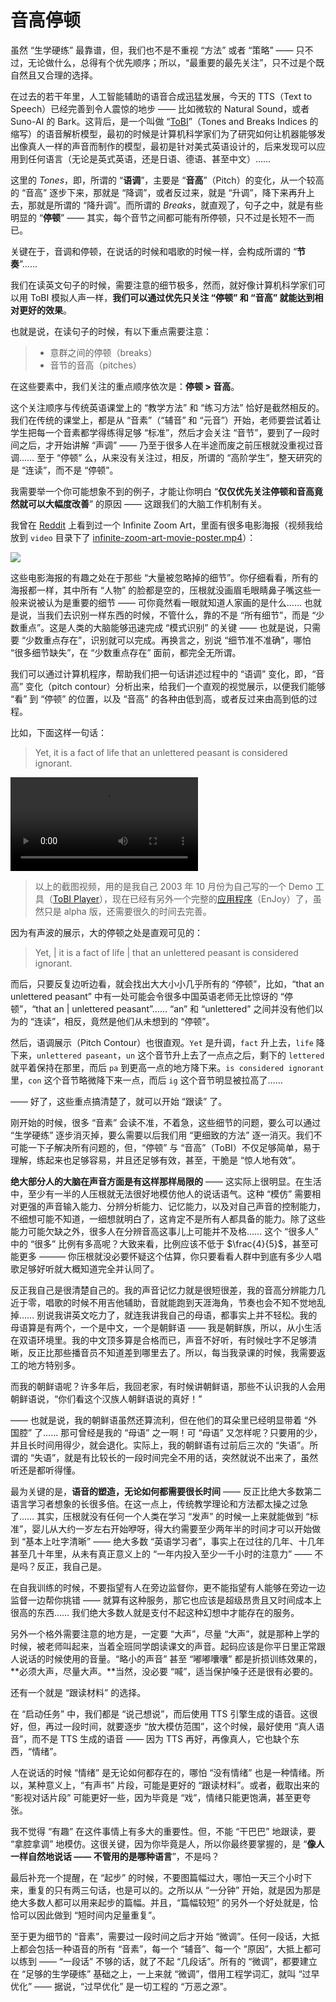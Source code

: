 # 音高停顿

虽然 “生学硬练” 最靠谱，但，我们也不是不重视 “方法” 或者 “策略” —— 只不过，无论做什么，总得有个优先顺序；所以，“最重要的最先关注”，只不过是个既自然且又合理的选择。

在过去的若干年里，人工智能辅助的语音合成迅猛发展，今天的 TTS（Text to Speech）已经完善到令人震惊的地步 —— 比如微软的 Natural Sound，或者 Suno-AI 的 Bark。这背后，是一个叫做 “[ToBI](https://en.wikipedia.org/wiki/ToBI)”（Tones and Breaks Indices 的缩写）的语音解析模型，最初的时候是计算机科学家们为了研究如何让机器能够发出像真人一样的声音而制作的模型，最初是针对美式英语设计的，后来发现可以应用到任何语言（无论是英式英语，还是日语、德语、甚至中文）…… 

这里的 *Tones*，即，所谓的 “**语调**”，主要是 “**音高**”（Pitch）的变化，从一个较高的 “音高” 逐步下来，那就是 “降调”，或者反过来，就是 “升调”，降下来再升上去，那就是所谓的 “降升调”。而所谓的 *Breaks*，就直观了，句子之中，就是有些明显的 “**停顿**” —— 其实，每个音节之间都可能有所停顿，只不过是长短不一而已。

关键在于，音调和停顿，在说话的时候和唱歌的时候一样，会构成所谓的 “**节奏**”……

我们在读英文句子的时候，需要注意的细节极多，然而，就好像计算机科学家们可以用 ToBI 模拟人声一样，**我们可以通过优先只关注 “停顿” 和 “音高” 就能达到相对更好的效果**。

也就是说，在读句子的时候，有以下重点需要注意：

> * 意群之间的停顿（breaks）
> * 音节的音高（pitches）

在这些要素中，我们关注的重点顺序依次是：**停顿 > 音高**。

这个关注顺序与传统英语课堂上的 “教学方法” 和 “练习方法” 恰好是截然相反的。我们在传统的课堂上，都是从 “音素”（“辅音” 和 “元音”）开始，老师要尝试着让学生把每一个音素都学得练得足够 “标准”，然后才会关注 “音节”，要到了一段时间之后，才开始讲解 “声调” —— 乃至于很多人在半途而废之前压根就没重视过音调…… 至于 “停顿” 么，从来没有关注过，相反，所谓的 “高阶学生”，整天研究的是 “连读”，而不是 “停顿”。

我需要举一个你可能想象不到的例子，才能让你明白 “**仅仅优先关注停顿和音高竟然就可以大幅度改善**” 的原因 —— 这跟我们的大脑工作机制有关。

我曾在 [Reddit](https://www.reddit.com/r/moviecritic/comments/195b90j/can_you_name_all_the_films_depicted_in_this/) 上看到过一个 Infinite Zoom Art，里面有很多电影海报（视频我给放到 `video` 目录下了 [infinite-zoom-art-movie-poster.mp4](vidio/infinite-zoom-art-movie-poster.mp4)）：

![](images/posters.png)

这些电影海报的有趣之处在于那些 “大量被忽略掉的细节”。你仔细看看，所有的海报都一样，其中所有 “人物” 的脸都是空的，压根就没画眉毛眼睛鼻子嘴这些一般来说被认为是重要的细节 —— 可你竟然看一眼就知道人家画的是什么…… 也就是说，当我们去识别一样东西的时候，不管什么，靠的不是 “所有细节”，而是 “少数重点”。这是人类的大脑能够迅速完成 “模式识别” 的关键 —— 也就是说，只需要 “少数重点存在”，识别就可以完成。再换言之，别说 “细节准不准确”，哪怕 “很多细节缺失”，在 “少数重点存在” 面前，都完全无所谓。

我们可以通过计算机程序，帮助我们把一句话讲述过程中的 “语调” 变化，即，“音高” 变化（pitch contour）分析出来，给我们一个直观的视觉展示，以便我们能够 “看” 到 “停顿” 的位置，以及 “音高” 的各种由低到高，或者反过来由高到低的过程。

比如，下面这样一句话：

> Yet, it is a fact of life that an unlettered peasant is considered ignorant.

<video src="videos/yet-it-is-a-fact-of-life.mp4"></video>

> 以上的截图视频，用的是我自己 2003 年 10 月份为自己写的一个 Demo 工具（[ToBI Player](https://github.com/xiaolai/tobiplayer)），现在已经有另外一个完整的[应用程序](https://github.com/xiaolai/everyone-can-use-english/tags)（EnJoy）了，虽然只是 alpha 版，还需要很久的时间去完善。

因为有声波的展示，大的停顿之处是直观可见的：

> Yet, | it is a fact of life | that an unlettered peasant is considered ignorant.

而后，只要反复边听边看，就会找出大大小小几乎所有的 “停顿”，比如，“that an unlettered peasant” 中有一处可能会令很多中国英语老师无比惊讶的 “停顿”，“that an | unlettered peasant”…… “an” 和 “unlettered” 之间并没有他们以为的 “连读”，相反，竟然是他们从未想到的 “停顿”。

然后，语调展示（Pitch Contour）也很直观。`Yet` 是升调，`fact` 升上去，`life` 降下来，`unlettered paseant`，`un` 这个音节升上去了一点点之后，剩下的 `lettered`就平着保持在那里，而后 `pa` 到更高一点的地方降下来。`is considered ignorant` 里，`con` 这个音节略微降下来一点，而后 `ig` 这个音节明显被拉高了……

—— 好了，这些重点搞清楚了，就可以开始 “跟读” 了。

刚开始的时候，很多 “音素” 会读不准，不着急，这些细节的问题，要么可以通过 “生学硬练” 逐步消灭掉，要么需要以后我们用 “更细致的方法” 逐一消灭。我们不可能一下子解决所有问题的，但，“停顿” 与 “音高”（ToBI）不仅足够简单，易于理解，练起来也足够容易，并且还足够有效，甚至，干脆是 “惊人地有效”。

**绝大部分人的大脑在声音方面是有这样那样局限的** —— 这实际上很明显。在生活中，至少有一半的人压根就无法很好地模仿他人的说话语气。这种 “模仿” 需要相对更强的声音输入能力、分辨分析能力、记忆能力，以及对自己声音的控制能力，不细想可能不知道，一细想就明白了，这肯定不是所有人都具备的能力。除了这些能力可能欠缺之外，很多人在分辨音高这事儿上可能并不及格…… 这个 “很多人” 中的 “很多” 比例有多高呢？大致来看，比例应该不低于 $\frac{4}{5}$，甚至可能更多 ——— 你压根就没必要怀疑这个估算，你只要看看人群中到底有多少人唱歌足够好听就大概知道完全并认同了。

反正我自己是很清楚自己的。我的声音记忆力就是很短很差，我的音高分辨能力几近于零，唱歌的时候不用吉他辅助，音就能跑到天涯海角，节奏也会不知不觉地乱掉…… 别说我讲英文吃力了，就连我讲我自己的母语，都事实上并不轻松。我的母语算是有两个，一个是中文，一个是朝鲜语 —— 我是朝鲜族，所以，从小生活在双语环境里。我的中文顶多算是合格而已，声音不好听，有时候吐字不足够清晰，反正比那些播音员不知道差到哪里去了。所以，每当我录课的时候，我需要返工的地方特别多。

而我的朝鲜语呢？许多年后，我回老家，有时候讲朝鲜语，那些不认识我的人会用朝鲜语说，“你们看这个汉族人朝鲜语说的真好！”

<audio src="audios/korean-spoken-by-chinese.mp3"></audio>

—— 也就是说，我的朝鲜语虽然还算流利，但在他们的耳朵里已经明显带着 “外国腔” 了…… 那可曾经是我的 “母语” 之一啊！可 “母语” 又怎样呢？只要用的少，并且长时间用得少，就会退化。实际上，我的朝鲜语有过前后三次的 “失语”。所谓的 “失语”，就是有比较长的一段时间完全不用的话，突然就说不出来了，虽然听还是都听得懂。

最为关键的是，**语音的塑造，无论如何都需要很长时间** —— 反正比绝大多数第二语言学习者想象的长很多倍。在这一点上，传统教学理论和方法都太操之过急了…… 其实，压根就没有任何一个人类在学习 “发声” 的时候一上来就能做到 “标准”，婴儿从大约一岁左右开始咿呀，得大约需要至少两年半的时间才可以开始做到 “基本上吐字清晰” —— 绝大多数 “英语学习者”，事实上在过往的几年、十几年甚至几十年里，从未有真正意义上的 “一年内投入至少一千小时的注意力” —— 不是吗？反正，我自己是。

在自我训练的时候，不要指望有人在旁边监督你，更不能指望有人能够在旁边一边监督一边帮你挑错 —— 就算有这种服务，那它也应该是超级昂贵且又时间成本上很高的东西…… 我们绝大多数人就是支付不起这种幻想中才能存在的服务。

另外一个格外需要注意的地方是，一定要 “大声”，尽量 “大声”，就是那种上学的时候，被老师叫起来，当着全班同学朗读课文的声音。起码应该是你平日里正常跟人说话的时候使用的音量。“略小的声音” 甚至 “嘟嘟囔囔” 都是折损训练效果的，**必须大声，尽量大声。**当然，没必要 “喊”，适当保护嗓子还是很有必要的。

还有一个就是 “跟读材料” 的选择。

在 “启动任务” 中，我们都是 “说己想说”，而后使用 TTS 引擎生成的语音。这很好，但，再过一段时间，就要逐步 “放大模仿范围”，这个时候，最好使用 “真人语音”，而不是 TTS 生成的语音 —— 因为 TTS 再好，再像真人，它也缺个东西，“情绪”。

人在说话的时候 “情绪” 是无论如何都存在的，哪怕 “没有情绪” 也是一种情绪。所以，某种意义上，“有声书” 片段，可能是更好的 “跟读材料”。或者，截取出来的 “影视对话片段” 可能更好一些，因为毕竟是 “戏”，情绪只能更饱满，甚至更夸张。

我不觉得 “有趣” 在这件事情上有多大的重要性。但，不能 “干巴巴” 地跟读，要 “拿腔拿调” 地模仿。这很关键，因为你毕竟是人，所以你最终要掌握的，是 “**像人一样自然地说话 —— 不管用的是哪种语言**”，不是吗？

最后补充一个提醒，在 “起步” 的时候，不要图篇幅过大，哪怕一天三个小时下来，重复的只有两三句话，也是可以的。之所以从 “一分钟” 开始，就是因为那是绝大多数人都可以用来起步的篇幅。并且，“篇幅较短” 的另外一个好处就是，恰恰可以因此做到 “短时间内足量重复”。

至于更为细节的 “音素”，需要过一段时间之后才开始 “微调”。任何一段话，大抵上都会包括一种语音的所有 “音素”，每一个 “辅音”、每一个 “原因”，大抵上都可以练到 —— “一段话” 不够的话，就了不起 “几段话”。所有的 “微调”，都要建立在 “足够的生学硬练” 基础之上，一上来就 “微调”，借用工程学词汇，就叫 “过早优化” —— 据说，“过早优化” 是一切工程的 “万恶之源”。

